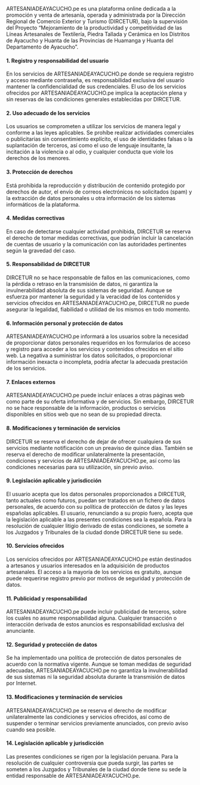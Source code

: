 ARTESANIADEAYACUCHO.pe es una plataforma online dedicada a la promoción y venta de artesanía, operada y administrada por la Dirección Regional de Comercio Exterior y Turismo (DIRCETUR), bajo la supervisión del Proyecto “Mejoramiento de la productividad y competitividad de las Líneas Artesanales de Textilería, Piedra Tallada y Cerámica en los Distritos de Ayacucho y Huanta de las Provincias de Huamanga y Huanta del Departamento de Ayacucho”. 

#### 1. Registro y responsabilidad del usuario 
En los servicios de ARTESANIADEAYACUCHO.pe donde se requiera registro y acceso mediante contraseña, es responsabilidad exclusiva del usuario mantener la confidencialidad de sus credenciales. El uso de los servicios ofrecidos por ARTESANIADEAYACUCHO.pe implica la aceptación plena y sin reservas de las condiciones generales establecidas por DIRCETUR. 

#### 2. Uso adecuado de los servicios 
Los usuarios se comprometen a utilizar los servicios de manera legal y conforme a las leyes aplicables. Se prohíbe realizar actividades comerciales o publicitarias sin consentimiento explícito, el uso de identidades falsas o la suplantación de terceros, así como el uso de lenguaje insultante, la incitación a la violencia o al odio, y cualquier conducta que viole los derechos de los menores. 

#### 3. Protección de derechos 
Está prohibida la reproducción y distribución de contenido protegido por derechos de autor, el envío de correos electrónicos no solicitados (spam) y la extracción de datos personales u otra información de los sistemas informáticos de la plataforma. 

#### 4. Medidas correctivas 
En caso de detectarse cualquier actividad prohibida, DIRCETUR se reserva el derecho de tomar medidas correctivas, que podrían incluir la cancelación de cuentas de usuario y la comunicación con las autoridades pertinentes según la gravedad del caso. 

#### 5. Responsabilidad de DIRCETUR 
DIRCETUR no se hace responsable de fallos en las comunicaciones, como la pérdida o retraso en la transmisión de datos, ni garantiza la invulnerabilidad absoluta de sus sistemas de seguridad. Aunque se esfuerza por mantener la seguridad y la veracidad de los contenidos y servicios ofrecidos en ARTESANIADEAYACUCHO.pe, DIRCETUR no puede asegurar la legalidad, fiabilidad o utilidad de los mismos en todo momento. 

#### 6. Información personal y protección de datos 
ARTESANIADEAYACUCHO.pe informará a los usuarios sobre la necesidad de proporcionar datos personales requeridos en los formularios de acceso y registro para acceder a los servicios y contenidos ofrecidos en el sitio web. La negativa a suministrar los datos solicitados, o proporcionar información inexacta o incompleta, podría afectar la adecuada prestación de los servicios.

#### 7. Enlaces externos 
ARTESANIADEAYACUCHO.pe puede incluir enlaces a otras páginas web como parte de su oferta informativa y de servicios. Sin embargo, DIRCETUR no se hace responsable de la información, productos o servicios disponibles en sitios web que no sean de su propiedad directa. 

#### 8. Modificaciones y terminación de servicios 
DIRCETUR se reserva el derecho de dejar de ofrecer cualquiera de sus servicios mediante notificación con un preaviso de quince días. También se reserva el derecho de modificar unilateralmente la presentación, condiciones y servicios de ARTESANIADEAYACUCHO.pe, así como las condiciones necesarias para su utilización, sin previo aviso. 

#### 9. Legislación aplicable y jurisdicción 
El usuario acepta que los datos personales proporcionados a DIRCETUR, tanto actuales como futuros, puedan ser tratados en un fichero de datos personales, de acuerdo con su política de protección de datos y las leyes españolas aplicables. El usuario, renunciando a su propio fuero, acepta que la legislación aplicable a las presentes condiciones sea la española. Para la resolución de cualquier litigio derivado de estas condiciones, se somete a los Juzgados y Tribunales de la ciudad donde DIRCETUR tiene su sede.

#### 10. Servicios ofrecidos 
Los servicios ofrecidos por ARTESANIADEAYACUCHO.pe están destinados a artesanos y usuarios interesados en la adquisición de productos artesanales. El acceso a la mayoría de los servicios es gratuito, aunque puede requerirse registro previo por motivos de seguridad y protección de datos. 

#### 11. Publicidad y responsabilidad 
ARTESANIADEAYACUCHO.pe puede incluir publicidad de terceros, sobre los cuales no asume responsabilidad alguna. Cualquier transacción o interacción derivada de estos anuncios es responsabilidad exclusiva del anunciante. 

#### 12. Seguridad y protección de datos 
Se ha implementado una política de protección de datos personales de acuerdo con la normativa vigente. Aunque se toman medidas de seguridad adecuadas, ARTESANIADEAYACUCHO.pe no garantiza la invulnerabilidad de sus sistemas ni la seguridad absoluta durante la transmisión de datos por Internet. 

#### 13. Modificaciones y terminación de servicios 
ARTESANIADEAYACUCHO.pe se reserva el derecho de modificar unilateralmente las condiciones y servicios ofrecidos, así como de suspender o terminar servicios previamente anunciados, con previo aviso cuando sea posible. 
#### 14. Legislación aplicable y jurisdicción
Las presentes condiciones se rigen por la legislación peruana. Para la resolución de cualquier controversia que pueda surgir, las partes se someten a los Juzgados y Tribunales de la ciudad donde tiene su sede la entidad responsable de ARTESANIADEAYACUCHO.pe.
